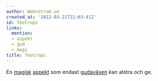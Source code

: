 ```yaml
---
author: Wahnstrom.se
created_at: '2012-03-21T21:03:41Z'
id: Teotropi
links:
  mention:
  - aspekt
  - gud
  - magi
title: Teotropi
---
```


En [magisk][] [aspekt] som endast [gudaväsen] kan alstra och ge.

  [magisk]: magi
  [aspekt]: aspekt
  [gudaväsen]: gud